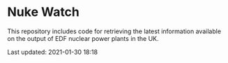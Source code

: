 # Nuke Watch

This repository includes code for retrieving the latest information available on the output of EDF nuclear power plants in the UK.

Last updated: 2021-01-30 18:18
